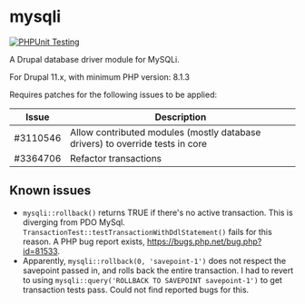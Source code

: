 # mysqli

[![PHPUnit Testing](https://github.com/mondrake/mysqli/actions/workflows/test.yml/badge.svg)](https://github.com/mondrake/mysqli/actions/workflows/test.yml)

A Drupal database driver module for MySQLi.

For Drupal 11.x, with minimum PHP version: 8.1.3

Requires patches for the following issues to be applied:

Issue              | Description
-------------------|----------------------------------------------------------------------------------------------|
#3110546           | Allow contributed modules (mostly database drivers) to override tests in core |
#3364706           | Refactor transactions |


Known issues
------------
- `mysqli::rollback()` returns TRUE if there's no active transaction. This is diverging from PDO MySql. `TransactionTest::testTransactionWithDdlStatement()`
  fails for this reason. A PHP bug report exists, https://bugs.php.net/bug.php?id=81533.
- Apparently, `mysqli::rollback(0, 'savepoint-1')` does not respect the savepoint passed in, and rolls back the entire
  transaction. I had to revert to using `mysqli::query('ROLLBACK TO SAVEPOINT savepoint-1')` to get transaction tests
  pass. Could not find reported bugs for this.
